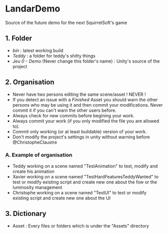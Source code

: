# LandarDemo
Source of the future demo for the next SquirrelSoft's game

## 1. Folder

 * *bin* : latest working build
 * *Teddy* : a folder for teddy's shitty things
 * *Jeu 0 - Demo* (Never change this folder's name) : Unity's source of the project

## 2. Organisation

 * Never have two persons editing the same scene/asset ! NEVER !
 * If you detect an issue with a *Finished* Asset you should warn the other persons who may be using it and then commit your modifications. Never commit it if you can't warn the other users before.
 * Always check for new commits before begining your work.
 * Always commit your work (if you only modified the file you are allowed to).
 * Commit only working (or at least buildable) version of your work.
 * Don't modify the project's settings in unity without warning before @ChristopheClaustre

### A. Example of organisation

 * Teddy working on a scene named "TestAnimation" to test, modify and create his animation
 * Xavier working on a scene named "TestHardFeaturesTeddyWanted" to test or modify existing script and create new one about the fow or the luminosity management
 * Christophe working on a scene named "TestUI" to test or modify existing script and create new one about the UI

## 3. Dictionary

 * Asset : Every files or folders which is under the "Assets" directory